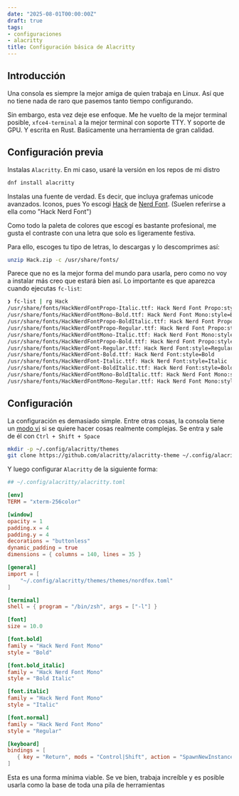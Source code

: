 ```yaml
---
date: "2025-08-01T00:00:00Z"
draft: true
tags:
- configuraciones
- alacritty
title: Configuración básica de Alacritty
---
```


## Introducción
Una consola es siempre la mejor amiga de quien trabaja en Linux. Así que no tiene nada de raro que pasemos tanto tiempo configurando.

Sin embargo, esta vez deje ese enfoque. Me he vuelto de la mejor terminal posible, `xfce4-terminal` a la mejor terminal con soporte TTY. Y soporte de GPU. Y escrita en Rust. Baśicamente una herramienta de gran calidad.

## Configuración previa

Instalas `Alacritty`. En mi caso, usaré la versión en los repos de mi distro
```bash
dnf install alacritty
```

Instalas una fuente de verdad. Es decir, que incluya grafemas unicode avanzados. Iconos, pues
Yo escogi [Hack](https://www.programmingfonts.org/#hack) de [Nerd Font](https://www.nerdfonts.com/font-downloads). (Suelen referirse a ella como "Hack Nerd Font")

Como todo la paleta de colores que escogí es bastante profesional, me gusta el contraste con una letra que solo es ligeramente festiva.

Para ello, escoges tu tipo de letras, lo descargas y lo descomprimes así:
```bash
unzip Hack.zip -c /usr/share/fonts/
```

Parece que no es la mejor forma del mundo para usarla, pero como no voy a instalar más creo que estará bien así. Lo importante es que aparezca cuando ejecutas `fc-list`:
```bash
❯ fc-list | rg Hack
/usr/share/fonts/HackNerdFontPropo-Italic.ttf: Hack Nerd Font Propo:style=Italic
/usr/share/fonts/HackNerdFontMono-Bold.ttf: Hack Nerd Font Mono:style=Bold
/usr/share/fonts/HackNerdFontPropo-BoldItalic.ttf: Hack Nerd Font Propo:style=Bold Italic
/usr/share/fonts/HackNerdFontPropo-Regular.ttf: Hack Nerd Font Propo:style=Regular
/usr/share/fonts/HackNerdFontMono-Italic.ttf: Hack Nerd Font Mono:style=Italic
/usr/share/fonts/HackNerdFontPropo-Bold.ttf: Hack Nerd Font Propo:style=Bold
/usr/share/fonts/HackNerdFont-Regular.ttf: Hack Nerd Font:style=Regular
/usr/share/fonts/HackNerdFont-Bold.ttf: Hack Nerd Font:style=Bold
/usr/share/fonts/HackNerdFont-Italic.ttf: Hack Nerd Font:style=Italic
/usr/share/fonts/HackNerdFont-BoldItalic.ttf: Hack Nerd Font:style=Bold Italic
/usr/share/fonts/HackNerdFontMono-BoldItalic.ttf: Hack Nerd Font Mono:style=Bold Italic
/usr/share/fonts/HackNerdFontMono-Regular.ttf: Hack Nerd Font Mono:style=Regular
```

## Configuración

La configuración es demasiado simple. Entre otras cosas, la consola tiene un [modo vi](https://alacritty.org/config-alacritty-bindings.html#key-bindings) si se quiere hacer cosas realmente complejas. Se entra y sale de él con  `Ctrl + Shift + Space`
```bash
mkdir -p ~/.config/alacritty/themes
git clone https://github.com/alacritty/alacritty-theme ~/.config/alacritty/themes
```

Y luego configurar `Alacritty` de la siguiente forma:
```toml
## ~/.config/alacritty/alacritty.toml

[env]
TERM = "xterm-256color"

[window]
opacity = 1
padding.x = 4
padding.y = 4
decorations = "buttonless"
dynamic_padding = true
dimensions = { columns = 140, lines = 35 }

[general]
import = [
    "~/.config/alacritty/themes/themes/nordfox.toml"
]

[terminal]
shell = { program = "/bin/zsh", args = ["-l"] }

[font]
size = 10.0

[font.bold]
family = "Hack Nerd Font Mono"
style = "Bold"

[font.bold_italic]
family = "Hack Nerd Font Mono"
style = "Bold Italic"

[font.italic]
family = "Hack Nerd Font Mono"
style = "Italic"

[font.normal]
family = "Hack Nerd Font Mono"
style = "Regular"

[keyboard]
bindings = [
   { key = "Return", mods = "Control|Shift", action = "SpawnNewInstance" }
]

```

Esta es una forma mínima viable. Se ve bien, trabaja increíble y es posible usarla como la base de toda una pila de herramientas
